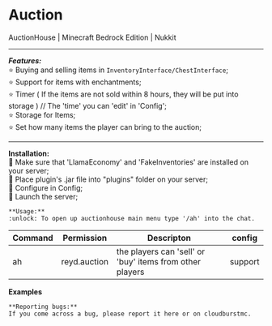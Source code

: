 # Auction
AuctionHouse | Minecraft Bedrock Edition | Nukkit

---

***Features:***<br />
:star: Buying and selling items in `InventoryInterface/ChestInterface`;<br />
:star: Support for items with enchantments;<br />
:star: Timer ( If the items are not sold within 8 hours, they will be put into storage ) // The 'time' you can 'edit' in 'Config';<br />
:star: Storage for Items;<br />
:star: Set how many items the player can bring to the auction;<br />

---

**Installation:**<br />
:black_square_button: Make sure that 'LlamaEconomy' and 'FakeInventories' are installed on your server;<br />
:black_square_button: Place plugin's .jar file into "plugins" folder on your server;<br />
:black_square_button: Configure in Config;<br />
:black_square_button: Launch the server;<br />

```
**Usage:**
:unlock: To open up auctionhouse main menu type '/ah' into the chat.
```

| Command | Permission | Descripton | config |
| --- | ------|-----| -------|
|ah| reyd.auction |the players can 'sell' or 'buy' items from other players|support|

**Examples**



```
**Reporting bugs:**
If you come across a bug, please report it here or on cloudburstmc.
```

